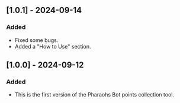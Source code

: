 ## [1.0.1] - 2024-09-14
### Added
- Fixed some bugs.
- Added a "How to Use" section.

## [1.0.0] - 2024-09-12
### Added
- This is the first version of the Pharaohs Bot points collection tool.